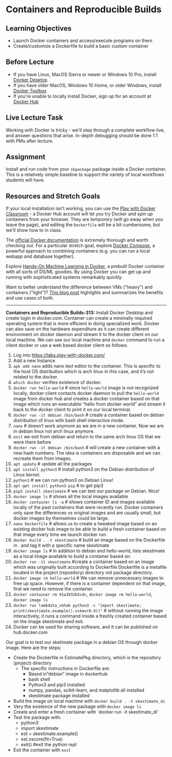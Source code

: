 # Containers and Reproducible Builds

## Learning Objectives

- Launch Docker containers and access/execute programs on them
- Create/customize a Dockerfile to build a basic custom container

## Before Lecture

- If you have Linux, MacOS Sierra or newer or Windows 10 Pro, install
  [Docker Desktop](https://www.docker.com/products/docker-desktop)
- If you have older MacOS, Windows 10 Home, or older Windows, install
  [Docker Toolbox](https://docs.docker.com/toolbox/overview/)
- If you're unable to locally install Docker, sign up for an account at
  [Docker Hub](https://hub.docker.com/)

## Live Lecture Task

Working with Docker is tricky - we'll step through a complete workflow live, and
answer questions that arise. In-depth debugging should be done 1:1 with PMs
after lecture.

## Assignment

Install and run code from your `skpackage` package inside a Docker container.
This is a relatively simple baseline to support the variety of local workflows
students will have.

## Resources and Stretch Goals

If your local installation isn't working, you can use the [Play with Docker
Classroom](https://training.play-with-docker.com/) - a Docker Hub account will
let you try Docker and spin up containers from your browser. They are
*temporary* (will go away when you leave the page), and editing the `Dockerfile`
will be a bit cumbersome, but we'll show how to in class.

The [official Docker documentation](https://docs.docker.com/) is extremely
thorough and worth checking out. For a particular stretch goal, explore
[Docker Compose](https://docs.docker.com/compose/), a powerful approach to
combining containers (e.g. you can run a local webapp and database together).

Explore [Hands-On Machine Learning in Docker](https://github.com/ageron/handson-ml/tree/master/docker),
a prebuilt Docker container with all sorts of DS/ML goodies. By using Docker you
can get up and running with sophisticated systems remarkably quickly.

Want to better understand the difference between VMs ("heavy") and containers
("light")? [This blog post](https://www.backblaze.com/blog/vm-vs-containers/)
highlights and summarizes the benefits and use cases of both.

___

**Containers and Reproducible Builds-313:** 
Install Docker Desktop and create login in docker.com. Container can create a minimally required operating system that is more efficient in doing specialized work. Docker can also save on the hardware expenditure as it can create different environment on docker daemon and stream it to the docker client on our local machine. We can use our local machine and `docker` command to run a client docker or use a web based docker client as follows.
1. Log into https://labs.play-with-docker.com/
2. Add a new Instance
3. `apk add nano` adds nano text editor to the container. This is specific to the host OS distribution which is arch linux in this case, and it’s not related to the docker.
4. `which docker` verifies existence of docker.
5. `docker run hello-world`        # since `hello-world` image is not recognized locally, docker client contacts docker daemon to pull the `hello-world` image from docker hub and creates a docker container based on that image which runs an executable “hello from docker world” and stream it back to the docker client to print it on our local terminal.
6. `docker run -it debian /bin/bash`        # create a container based on debian distribution of linux with bash shell interactive mode.
7. `nano`                # doesn’t work anymore as we are in a new container. Now we are in debian linux not arch linux anymore.
8. `exit` we exit from debian and return to the same arch linux OS that we were there before
9. `docker run -it debian /bin/bash`        # will create a new container with a new hash numbers. The idea is containers are disposable and we can recreate them from images.
10. `apt update`                # update all the packages
11. `apt install python3`        # install python3 on the Debian distribution of Linux kernel.
12. `python3`                # we can run python3 on Debian Linux!
13. `apt-get install python3-pip`        # to get pip3
14. `pip3 install skestimate`        # we can test our package on Debian. Nice!
15. `docker image ls`        # shows all the local images available
16. `docker container ls -a`        # shows container ID and images available locally of the past containers that were recently run. Docker containers only save the differences vs original images and are usually small, but docker images by themselves could be large.
17.  `nano Dockerfile`        # allows us to create a tweaked image based on an existing docker hub image to be able to build a fresh container based on that image every time we launch docker run.
18.  `docker build . -t skestimate`                # build an image based on the Dockerfile in . and tag it with a specific name skestimate
19.  `docker image ls`        # in addition to debian and hello-world, lists skestimate as a local image available to build a container based on.
20.  `docker run -it skestimate`        #create a container based on an image which was originally built according to Dockerfile Dockerfile is a metafile located in the project (repository) directory not package directory. 
21. `docker image rm hello-world`        # We can remove unnecessary images to free up space. However, if there is a container dependent on that image, first we need to remove the container.
22. `docker container rm 91a3932b5cdc`, `docker image rm hello-world`, `docker image ls`
23. `docker run lambdata_skhab python3 -c "import skestimate; print(skestimate.example().xskew(0.9))"`        # without running the image interactively, it runs a command inside a freshly created container based on the image skestimate and exit.
24. Docker can be used for sharing software, and it can be published on hub.docker.com


Our goal is to test our sketimate package in a debian OS through docker image.
Here are the steps:
* Create the Dockerfile in EstimatePkg directory, which is the repository (project) directory
   * The specific instructions in Dockerfile are:
      * Based in”debian” image in dockerhub
      * bash shell
      * Python3 and pip3 installed
      * numpy, pandas, scikit-learn,  and matplotlib all installed
      * skestimate package installed
* Build the image on local machine with `docker build . -t skestimate_di`
* Very the existence of the new package with `docker image ls`
* Create and enter a fresh container with `docker run -it skestimate_di’
* Test the package with:
   * python3
   * import skestimate
   * est = skestimate.example()
   * est.xscore(fit=True)
   * exit()        #exit the python repl
* Exit the container with `exit`
